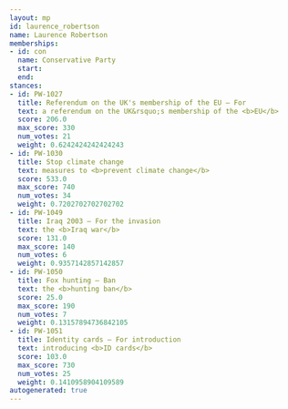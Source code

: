```yaml
---
layout: mp
id: laurence_robertson
name: Laurence Robertson
memberships:
- id: con
  name: Conservative Party
  start: 
  end: 
stances:
- id: PW-1027
  title: Referendum on the UK's membership of the EU — For
  text: a referendum on the UK&rsquo;s membership of the <b>EU</b>
  score: 206.0
  max_score: 330
  num_votes: 21
  weight: 0.6242424242424243
- id: PW-1030
  title: Stop climate change
  text: measures to <b>prevent climate change</b>
  score: 533.0
  max_score: 740
  num_votes: 34
  weight: 0.7202702702702702
- id: PW-1049
  title: Iraq 2003 — For the invasion
  text: the <b>Iraq war</b>
  score: 131.0
  max_score: 140
  num_votes: 6
  weight: 0.9357142857142857
- id: PW-1050
  title: Fox hunting — Ban
  text: the <b>hunting ban</b>
  score: 25.0
  max_score: 190
  num_votes: 7
  weight: 0.13157894736842105
- id: PW-1051
  title: Identity cards — For introduction
  text: introducing <b>ID cards</b>
  score: 103.0
  max_score: 730
  num_votes: 25
  weight: 0.1410958904109589
autogenerated: true
---
```

